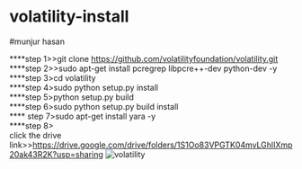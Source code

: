 # volatility-install
#munjur hasan


****step 1>>git clone https://github.com/volatilityfoundation/volatility.git<br>
****step 2>>sudo apt-get install pcregrep libpcre++-dev python-dev -y<br>
****step 3>cd volatility<br>
****step 4>sudo python setup.py install<br>
****step 5>python setup.py build<br>
****step 6>sudo python setup.py build install<br>
**** step 7>sudo apt-get install yara -y<br>
****step 8><br>
click the drive link>>https://drive.google.com/drive/folders/1S1Oo83VPGTK04mvLGhlIXmp20ak43R2K?usp=sharing
![volatility](https://user-images.githubusercontent.com/70683405/123555616-976e5500-d7a8-11eb-8bad-576b2b010aad.png)
